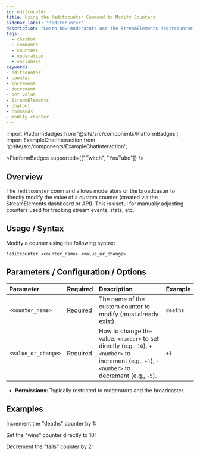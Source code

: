 ```yaml
---
id: editcounter
title: Using the !editcounter Command to Modify Counters
sidebar_label: "!editcounter"
description: "Learn how moderators use the StreamElements !editcounter command to directly set, increment, or decrement custom counter values."
tags:
  - chatbot
  - commands
  - counters
  - moderation
  - variables
keywords:
- editcounter
- counter
- increment
- decrement
- set value
- StreamElements
- chatbot
- commands
- modify counter
---
```


import PlatformBadges from '@site/src/components/PlatformBadges';
import ExampleChatInteraction from '@site/src/components/ExampleChatInteraction';

<PlatformBadges supported={["Twitch", "YouTube"]} />

## Overview

The `!editcounter` command allows moderators or the broadcaster to directly modify the value of a custom counter (created via the StreamElements dashboard or API). This is useful for manually adjusting counters used for tracking stream events, stats, etc.

## Usage / Syntax

Modify a counter using the following syntax:

```
!editcounter <counter_name> <value_or_change>
```

## Parameters / Configuration / Options

| Parameter           | Required | Description                                                                                                                               | Example |
| :------------------ | :------- | :---------------------------------------------------------------------------------------------------------------------------------------- | :------ |
| `<counter_name>`    | Required | The name of the custom counter to modify (must already exist).                                                                            | `deaths`  |
| `<value_or_change>` | Required | How to change the value: `<number>` to set directly (e.g., `10`), `+<number>` to increment (e.g., `+1`), `-<number>` to decrement (e.g., `-5`). | `+1`    |

- **Permissions**: Typically restricted to moderators and the broadcaster.

## Examples

Increment the "deaths" counter by 1:

<ExampleChatInteraction
  inputPersona="moderator"
  inputUsernameOverride="ModUser"
  inputMessage="!editcounter deaths +1"
  outputMessage="@ModUser changed the deaths counter from 5 to 6"
/>

Set the "wins" counter directly to 10:

<ExampleChatInteraction
  inputPersona="moderator"
  inputUsernameOverride="ModUser"
  inputMessage="!editcounter wins 10"
  outputMessage="@ModUser changed the wins counter from 9 to 10"
/>

Decrement the "fails" counter by 2:

<ExampleChatInteraction
  inputPersona="moderator"
  inputUsernameOverride="ModUser"
  inputMessage="!editcounter fails -2"
  outputMessage="@ModUser changed the fails counter from 20 to 18"
/>

